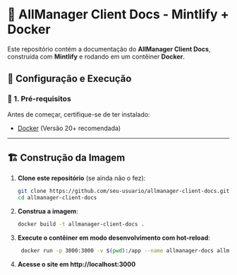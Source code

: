 # 📝 AllManager Client Docs - Mintlify + Docker

Este repositório contém a documentação do **AllManager Client Docs**, construída com **Mintlify** e rodando em um contêiner **Docker**.

## 🚀 Configuração e Execução

### 📌 1. Pré-requisitos
Antes de começar, certifique-se de ter instalado:
- [Docker](https://www.docker.com/get-started) (Versão 20+ recomendada)

---

## 🏗️ Construção da Imagem

1. **Clone este repositório** (se ainda não o fez):
   ```sh
   git clone https://github.com/seu-usuario/allmanager-client-docs.git
   cd allmanager-client-docs

2. **Construa a imagem**:
   ```sh
   docker build -t allmanager-client-docs .
   ```

3. **Execute o contêiner em modo desenvolvimento com hot-reload**:
   ```sh
    docker run -p 3000:3000 -v $(pwd):/app --name allmanager-docs allmanager-client-docs -d allmanager-docs
   ```

4. **Acesse o site em http://localhost:3000**